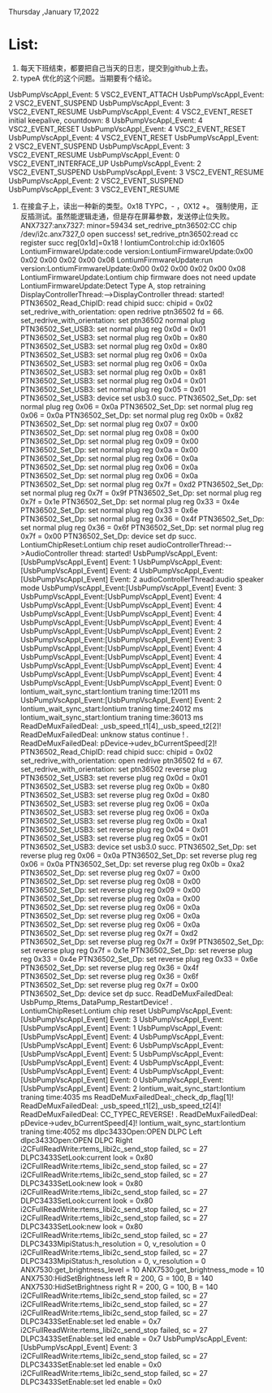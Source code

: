 Thursday ,January 17,2022
# List:
1. 每天下班结束，都要把自己当天的日志，提交到github上去。
2. typeA 优化的这个问题。当期要有个结论。

UsbPumpVscAppI_Event: 5 VSC2_EVENT_ATTACH
UsbPumpVscAppI_Event: 2 VSC2_EVENT_SUSPEND
UsbPumpVscAppI_Event: 3 VSC2_EVENT_RESUME
UsbPumpVscAppI_Event: 4 VSC2_EVENT_RESET
initial keepalive, countdown: 8
UsbPumpVscAppI_Event: 4 VSC2_EVENT_RESET
UsbPumpVscAppI_Event: 4 VSC2_EVENT_RESET
UsbPumpVscAppI_Event: 4 VSC2_EVENT_RESET
UsbPumpVscAppI_Event: 2 VSC2_EVENT_SUSPEND
UsbPumpVscAppI_Event: 3 VSC2_EVENT_RESUME
UsbPumpVscAppI_Event: 0 VSC2_EVENT_INTERFACE_UP
UsbPumpVscAppI_Event: 2 VSC2_EVENT_SUSPEND
UsbPumpVscAppI_Event: 3 VSC2_EVENT_RESUME
UsbPumpVscAppI_Event: 2 VSC2_EVENT_SUSPEND
UsbPumpVscAppI_Event: 3 VSC2_EVENT_RESUME

1. 在接盒子上，读出一种新的类型。0x18 TYPC，- ，0X12 +。
强制使用，正反插测试。虽然能逻辑走通，但是存在屏幕参数，发送停止位失败。
ANX7327:anx7327: minor=59434 
set_redrive_ptn36502:CC chip  /dev/i2c.anx7327_0 open success!
set_redrive_ptn36502:read cc register succ reg[0x1d]=0x18 !
lontiumControl:chip id:0x1605
LontiumFirmwareUpdate:code version:LontiumFirmwareUpdate:0x00 0x02 0x00 0x02 0x00 0x08 
LontiumFirmwareUpdate:run version:LontiumFirmwareUpdate:0x00 0x02 0x00 0x02 0x00 0x08 
LontiumFirmwareUpdate:Lontium chip firmware does not need update
LontiumFirmwareUpdate:Detect Type A, stop retraining
DisplayControllerThread:-->DisplayController thread: started!
PTN36502_Read_ChipID: read chipid succ: chipid = 0x02 
set_redrive_with_orientation: open redrive ptn36502 fd = 66. 
set_redrive_with_orientation: set ptn36502 normal plug 
PTN36502_Set_USB3: set normal plug reg 0x0d = 0x01
PTN36502_Set_USB3: set normal plug reg 0x0b = 0x80
PTN36502_Set_USB3: set normal plug reg 0x0d = 0x80
PTN36502_Set_USB3: set normal plug reg 0x06 = 0x0a
PTN36502_Set_USB3: set normal plug reg 0x06 = 0x0a
PTN36502_Set_USB3: set normal plug reg 0x0b = 0x81
PTN36502_Set_USB3: set normal plug reg 0x04 = 0x01
PTN36502_Set_USB3: set normal plug reg 0x05 = 0x01
PTN36502_Set_USB3: device set usb3.0 succ. 
PTN36502_Set_Dp: set normal plug reg 0x06 = 0x0a
PTN36502_Set_Dp: set normal plug reg 0x06 = 0x0a
PTN36502_Set_Dp: set normal plug reg 0x0b = 0x82
PTN36502_Set_Dp: set normal plug reg 0x07 = 0x00
PTN36502_Set_Dp: set normal plug reg 0x08 = 0x00
PTN36502_Set_Dp: set normal plug reg 0x09 = 0x00
PTN36502_Set_Dp: set normal plug reg 0x0a = 0x00
PTN36502_Set_Dp: set normal plug reg 0x06 = 0x0a
PTN36502_Set_Dp: set normal plug reg 0x06 = 0x0a
PTN36502_Set_Dp: set normal plug reg 0x06 = 0x0a
PTN36502_Set_Dp: set normal plug reg 0x7f = 0xd2
PTN36502_Set_Dp: set normal plug reg 0x7f = 0x9f
PTN36502_Set_Dp: set normal plug reg 0x7f = 0x1e
PTN36502_Set_Dp: set normal plug reg 0x33 = 0x4e
PTN36502_Set_Dp: set normal plug reg 0x33 = 0x6e
PTN36502_Set_Dp: set normal plug reg 0x36 = 0x4f
PTN36502_Set_Dp: set normal plug reg 0x36 = 0x6f
PTN36502_Set_Dp: set normal plug reg 0x7f = 0x00
PTN36502_Set_Dp: device set dp succ. 
LontiumChipReset:Lontium chip reset
audioControllerThread:-->AudioController thread: started!
UsbPumpVscAppI_Event:[UsbPumpVscAppI_Event] Event: 1
UsbPumpVscAppI_Event:[UsbPumpVscAppI_Event] Event: 4
UsbPumpVscAppI_Event:[UsbPumpVscAppI_Event] Event: 2
audioControllerThread:audio speaker mode
UsbPumpVscAppI_Event:[UsbPumpVscAppI_Event] Event: 3
UsbPumpVscAppI_Event:[UsbPumpVscAppI_Event] Event: 4
UsbPumpVscAppI_Event:[UsbPumpVscAppI_Event] Event: 4
UsbPumpVscAppI_Event:[UsbPumpVscAppI_Event] Event: 4
UsbPumpVscAppI_Event:[UsbPumpVscAppI_Event] Event: 4
UsbPumpVscAppI_Event:[UsbPumpVscAppI_Event] Event: 2
UsbPumpVscAppI_Event:[UsbPumpVscAppI_Event] Event: 3
UsbPumpVscAppI_Event:[UsbPumpVscAppI_Event] Event: 4
UsbPumpVscAppI_Event:[UsbPumpVscAppI_Event] Event: 4
UsbPumpVscAppI_Event:[UsbPumpVscAppI_Event] Event: 4
UsbPumpVscAppI_Event:[UsbPumpVscAppI_Event] Event: 4
UsbPumpVscAppI_Event:[UsbPumpVscAppI_Event] Event: 0
lontium_wait_sync_start:lontium traning time:12011 ms
UsbPumpVscAppI_Event:[UsbPumpVscAppI_Event] Event: 2
lontium_wait_sync_start:lontium traning time:24012 ms
lontium_wait_sync_start:lontium traning time:36013 ms
ReadDeMuxFailedDeal: _usb_speed_t1[4],_usb_speed_t2[2]!
ReadDeMuxFailedDeal: unknow status continue ! . 
ReadDeMuxFailedDeal: pDevice->udev_bCurrentSpeed[2]!
PTN36502_Read_ChipID: read chipid succ: chipid = 0x02 
set_redrive_with_orientation: open redrive ptn36502 fd = 67. 
set_redrive_with_orientation: set ptn36502 reverse plug 
PTN36502_Set_USB3: set reverse plug reg 0x0d = 0x01
PTN36502_Set_USB3: set reverse plug reg 0x0b = 0x80
PTN36502_Set_USB3: set reverse plug reg 0x0d = 0x80
PTN36502_Set_USB3: set reverse plug reg 0x06 = 0x0a
PTN36502_Set_USB3: set reverse plug reg 0x06 = 0x0a
PTN36502_Set_USB3: set reverse plug reg 0x0b = 0xa1
PTN36502_Set_USB3: set reverse plug reg 0x04 = 0x01
PTN36502_Set_USB3: set reverse plug reg 0x05 = 0x01
PTN36502_Set_USB3: device set usb3.0 succ. 
PTN36502_Set_Dp: set reverse plug reg 0x06 = 0x0a
PTN36502_Set_Dp: set reverse plug reg 0x06 = 0x0a
PTN36502_Set_Dp: set reverse plug reg 0x0b = 0xa2
PTN36502_Set_Dp: set reverse plug reg 0x07 = 0x00
PTN36502_Set_Dp: set reverse plug reg 0x08 = 0x00
PTN36502_Set_Dp: set reverse plug reg 0x09 = 0x00
PTN36502_Set_Dp: set reverse plug reg 0x0a = 0x00
PTN36502_Set_Dp: set reverse plug reg 0x06 = 0x0a
PTN36502_Set_Dp: set reverse plug reg 0x06 = 0x0a
PTN36502_Set_Dp: set reverse plug reg 0x06 = 0x0a
PTN36502_Set_Dp: set reverse plug reg 0x7f = 0xd2
PTN36502_Set_Dp: set reverse plug reg 0x7f = 0x9f
PTN36502_Set_Dp: set reverse plug reg 0x7f = 0x1e
PTN36502_Set_Dp: set reverse plug reg 0x33 = 0x4e
PTN36502_Set_Dp: set reverse plug reg 0x33 = 0x6e
PTN36502_Set_Dp: set reverse plug reg 0x36 = 0x4f
PTN36502_Set_Dp: set reverse plug reg 0x36 = 0x6f
PTN36502_Set_Dp: set reverse plug reg 0x7f = 0x00
PTN36502_Set_Dp: device set dp succ. 
ReadDeMuxFailedDeal: UsbPump_Rtems_DataPump_RestartDevice! . 
LontiumChipReset:Lontium chip reset
UsbPumpVscAppI_Event:[UsbPumpVscAppI_Event] Event: 3
UsbPumpVscAppI_Event:[UsbPumpVscAppI_Event] Event: 1
UsbPumpVscAppI_Event:[UsbPumpVscAppI_Event] Event: 4
UsbPumpVscAppI_Event:[UsbPumpVscAppI_Event] Event: 6
UsbPumpVscAppI_Event:[UsbPumpVscAppI_Event] Event: 5
UsbPumpVscAppI_Event:[UsbPumpVscAppI_Event] Event: 4
UsbPumpVscAppI_Event:[UsbPumpVscAppI_Event] Event: 4
UsbPumpVscAppI_Event:[UsbPumpVscAppI_Event] Event: 0
UsbPumpVscAppI_Event:[UsbPumpVscAppI_Event] Event: 2
lontium_wait_sync_start:lontium traning time:4035 ms
ReadDeMuxFailedDeal:_check_dp_flag[1]!
ReadDeMuxFailedDeal: _usb_speed_t1[2],_usb_speed_t2[4]!
ReadDeMuxFailedDeal: CC_TYPEC_REVERSE! . 
ReadDeMuxFailedDeal: pDevice->udev_bCurrentSpeed[4]!
lontium_wait_sync_start:lontium traning time:4052 ms
dlpc3433Open:OPEN DLPC Left
dlpc3433Open:OPEN DLPC Right
i2CFullReadWrite:rtems_libi2c_send_stop failed, sc = 27
DLPC3433SetLook:current look = 0x80
i2CFullReadWrite:rtems_libi2c_send_stop failed, sc = 27
i2CFullReadWrite:rtems_libi2c_send_stop failed, sc = 27
DLPC3433SetLook:new look = 0x80
i2CFullReadWrite:rtems_libi2c_send_stop failed, sc = 27
DLPC3433SetLook:current look = 0x80
i2CFullReadWrite:rtems_libi2c_send_stop failed, sc = 27
i2CFullReadWrite:rtems_libi2c_send_stop failed, sc = 27
DLPC3433SetLook:new look = 0x80
i2CFullReadWrite:rtems_libi2c_send_stop failed, sc = 27
DLPC3433MipiStatus:h_resolution = 0, v_resolution = 0
i2CFullReadWrite:rtems_libi2c_send_stop failed, sc = 27
DLPC3433MipiStatus:h_resolution = 0, v_resolution = 0
ANX7530:get_brightness_level = 10
ANX7530:get_brightness_mode = 10
ANX7530:HidSetBrightness left R = 200, G = 100, B = 140
ANX7530:HidSetBrightness right R = 200, G = 100, B = 140
i2CFullReadWrite:rtems_libi2c_send_stop failed, sc = 27
i2CFullReadWrite:rtems_libi2c_send_stop failed, sc = 27
i2CFullReadWrite:rtems_libi2c_send_stop failed, sc = 27
DLPC3433SetEnable:set led enable = 0x7
i2CFullReadWrite:rtems_libi2c_send_stop failed, sc = 27
DLPC3433SetEnable:set led enable = 0x7
UsbPumpVscAppI_Event:[UsbPumpVscAppI_Event] Event: 3
i2CFullReadWrite:rtems_libi2c_send_stop failed, sc = 27
DLPC3433SetEnable:set led enable = 0x0
i2CFullReadWrite:rtems_libi2c_send_stop failed, sc = 27
DLPC3433SetEnable:set led enable = 0x0

